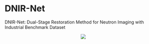 # DNIR-Net
DNIR-Net: Dual-Stage Restoration Method for Neutron Imaging with Industrial Benchmark Dataset

<p align="center">
    <img src="assets/method_architecture.pdf">
</p>
